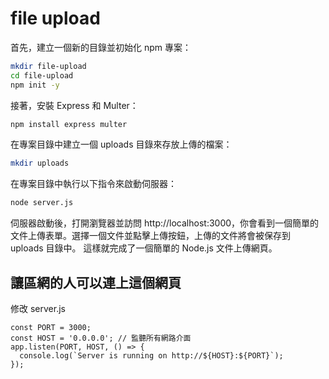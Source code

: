 # file upload

首先，建立一個新的目錄並初始化 npm 專案：
```bash
mkdir file-upload
cd file-upload
npm init -y
```
接著，安裝 Express 和 Multer：
```bash
npm install express multer
```

在專案目錄中建立一個 uploads 目錄來存放上傳的檔案：
```bash
mkdir uploads
```
在專案目錄中執行以下指令來啟動伺服器：
```bash
node server.js
```
伺服器啟動後，打開瀏覽器並訪問 http://localhost:3000，你會看到一個簡單的文件上傳表單。選擇一個文件並點擊上傳按鈕，上傳的文件將會被保存到 uploads 目錄中。
這樣就完成了一個簡單的 Node.js 文件上傳網頁。

## 讓區網的人可以連上這個網頁
修改 server.js
```
const PORT = 3000;
const HOST = '0.0.0.0'; // 監聽所有網路介面
app.listen(PORT, HOST, () => {
  console.log(`Server is running on http://${HOST}:${PORT}`);
});
```